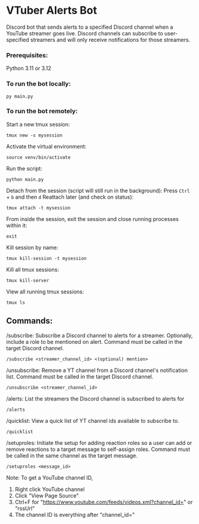# VTuber Alerts Bot

Discord bot that sends alerts to a specified Discord channel when a YouTube streamer goes live. Discord channels can subscribe to user-specified streamers and will only receive notifications for those streamers.

### Prerequisites:
Python 3.11 or 3.12

### To run the bot locally:
```
py main.py
```

### To run the bot remotely:
Start a new tmux session:
```
tmux new -s mysession
```
Activate the virtual environment:
```
source venv/bin/activate
```
Run the script:
```
python main.py
```
Detach from the session (script will still run in the background): Press `Ctrl` + `b` and then `d`
Reattach later (and check on status):
```
tmux attach -t mysession
```
From inside the session, exit the session and close running processes within it:
```
exit
```
Kill session by name:
```
tmux kill-session -t mysession
```
Kill all tmux sessions:
```
tmux kill-server
```
View all running tmux sessions:
```
tmux ls
```

## Commands:
/subscribe: Subscribe a Discord channel to alerts for a streamer. Optionally, include a role to be mentioned on alert. Command must be called in the target Discord channel.
```
/subscribe <streamer_channel_id> <(optional) mention>
```

/unsubscribe: Remove a YT channel from a Discord channel's notification list. Command must be called in the target Discord channel.
```
/unsubscribe <streamer_channel_id>
```

/alerts: List the streamers the Discord channel is subscribed to alerts for
```
/alerts
```

/quicklist: View a quick list of YT channel ids available to subscribe to.
```
/quicklist
```

/setuproles: Initiate the setup for adding reaction roles so a user can add or remove reactions to a target message to self-assign roles. Command must be called in the same channel as the target message.
```
/setuproles <message_id>
```

Note: To get a YouTube channel ID,
1. Right click YouTube channel
2. Click "View Page Source"
3. Ctrl+F for "https://www.youtube.com/feeds/videos.xml?channel_id=" or "rssUrl"
4. The channel ID is everything after "channel_id="